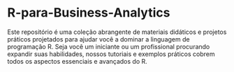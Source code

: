# R-para-Business-Analytics
Este repositório é uma coleção abrangente de materiais didáticos e projetos práticos projetados para ajudar você a dominar a linguagem de programação R. Seja você um iniciante ou um profissional procurando expandir suas habilidades, nossos tutoriais e exemplos práticos cobrem todos os aspectos essenciais e avançados do R.
